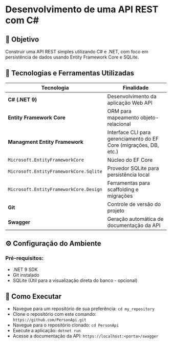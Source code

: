 # Desenvolvimento de uma API REST com C#

## 🎯 Objetivo
Construir uma API REST simples utilizando C# e .NET, com foco em persistência de dados usando Entity Framework Core e SQLite.

## 🧰 Tecnologias e Ferramentas Utilizadas
| Tecnologia                             | Finalidade                                                        |
| -------------------------------------- | ----------------------------------------------------------------- |
| **C# (.NET 9)**                        | Desenvolvimento da aplicação Web API                              |
| **Entity Framework Core**              | ORM para mapeamento objeto-relacional                             |
| **Managment Entity Framework**         | Interface CLI para gerenciamento do EF Core (migrações, DB, etc.) |
| `Microsoft.EntityFrameworkCore`        | Núcleo do EF Core                                                 |
| `Microsoft.EntityFrameworkCore.Sqlite` | Provedor SQLite para persistência local                           |
| `Microsoft.EntityFrameworkCore.Design` | Ferramentas para scaffolding e migrações                          |
| **Git**                                | Controle de versão do projeto                                     |
| **Swagger**                            | Geração automática de documentação da API                         |

## ⚙️ Configuração do Ambiente
### Pré-requisitos:
- .NET 9 SDK
- Git instalado
- SQLite (Útil para a visualização direta do banco - opcional)

## 🚀 Como Executar

- Navegue para um repositório de sua preferência:
  ``` cd my_repository ```
- Clone o repositório com este comando: ``` https://github.com/PersonApi.git ```
- Navegue para o repositório clonado: ``` cd PersonApi ```
- Execute a aplicação: ``` dotnet run ```
- Acesse a documentação da API: ``` https://localhost:<porta>/swagger ```
